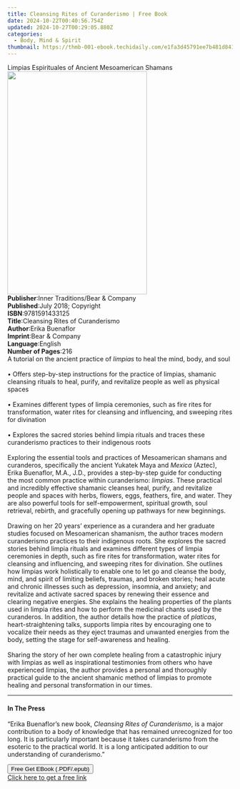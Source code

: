 ```yaml
---
title: Cleansing Rites of Curanderismo | Free Book
date: 2024-10-22T00:40:56.754Z
updated: 2024-10-27T00:29:05.880Z
categories:
  - Body, Mind & Spirit
thumbnail: https://thmb-001-ebook.techidaily.com/e1fa3d45791ee7b481d841b8785e524497e151f20a367dd70a8f10bde95fb2d6.jpg
---
```

<main id="book-container">
  <div class="flex flex-col">
    <div class="book-brief flex-1 py-6 px-4 sm:p-6 md:py-10 md:px-8">
      <!-- brief-->
      <div class="book-brief-main">
        Limpias Espirituales of Ancient Mesoamerican Shamans
      </div>
    </div>
    <div
      class="book-meta-info flex-1 grid gap-4 col-start-1 col-end-3 row-start-1 sm:mb-6 sm:grid-cols-4 lg:gap-6 lg:col-start-2 lg:row-end-6 lg:row-span-6 lg:mb-0"
    >
      <div
        class="book-meta-info-left place-content-center mt-4 p-4 text-sm leading-6 col-start-2 col-span-2 dark:text-slate-400"
      >
        <img
          class="w-full h-500 object-cover rounded-lg sm:h-255 sm:col-span-2 lg:col-span-full"
          src="https://img-001-ebook.techidaily.com/5a0009f525964dd2e37ce042bd297aa6398c6bd9dfb6bb0b5c105903d3b98e39.jpg"
          alt=""
          width="312"
          height="500"
        />
      </div>
      <div
        class="book-meta-info-right mt-2 col-start-1 row-start-2 col-span-3 self-center"
      >
        <!-- meta data  -->
        <div class="flex flex-col px-4 md:px-8">
          <div class="flex-1">
            <strong>Publisher</strong>:<span class="px-2"
              >Inner Traditions/Bear &amp; Company</span
            >
          </div>
          <div class="flex-1">
            <strong>Published</strong>:<span class="px-2"
              >July 2018; Copyright</span
            >
          </div>
          <div class="flex-1">
            <strong>ISBN</strong>:<span class="px-2">9781591433125</span>
          </div>
          <div class="flex-1">
            <strong>Title</strong>:<span class="px-2"
              >Cleansing Rites of Curanderismo</span
            >
          </div>
          <div class="flex-1">
            <strong>Author</strong>:<span class="px-2">Erika Buenaflor</span>
          </div>
          <div class="flex-1">
            <strong>Imprint</strong>:<span class="px-2"
              >Bear &amp; Company</span
            >
          </div>
          <div class="flex-1">
            <strong>Language</strong>:<span class="px-2">English</span>
          </div>
          <div class="flex-1">
            <strong>Number of Pages</strong>:<span class="px-2">216</span>
          </div>
        </div>
      </div>
    </div>
    <div class="book-description flex-1 py-6 px-4 sm:p-6 md:py-10 md:px-8">
      <div class="book-description-main">
        <div accordion-content="" id="description">
          A tutorial on the ancient practice of <i>limpias</i> to heal the mind,
          body, and soul <br /><br />• Offers step-by-step instructions for the
          practice of limpias, shamanic cleansing rituals to heal, purify, and
          revitalize people as well as physical spaces <br /><br />• Examines
          different types of limpia ceremonies, such as fire rites for
          transformation, water rites for cleansing and influencing, and
          sweeping rites for divination <br /><br />• Explores the sacred
          stories behind limpia rituals and traces these curanderismo practices
          to their indigenous roots <br /><br />Exploring the essential tools
          and practices of Mesoamerican shamans and curanderos, specifically the
          ancient Yukatek Maya and <i>Mexica</i> (Aztec), Erika Buenaflor, M.A.,
          J.D., provides a step-by-step guide for conducting the most common
          practice within curanderismo: <i>limpias</i>. These practical and
          incredibly effective shamanic cleanses heal, purify, and revitalize
          people and spaces with herbs, flowers, eggs, feathers, fire, and
          water. They are also powerful tools for self-empowerment, spiritual
          growth, soul retrieval, rebirth, and gracefully opening up pathways
          for new beginnings. <br /><br />Drawing on her 20 years’ experience as
          a curandera and her graduate studies focused on Mesoamerican
          shamanism, the author traces modern curanderismo practices to their
          indigenous roots. She explores the sacred stories behind limpia
          rituals and examines different types of limpia ceremonies in depth,
          such as fire rites for transformation, water rites for cleansing and
          influencing, and sweeping rites for divination. She outlines how
          limpias work holistically to enable one to let go and cleanse the
          body, mind, and spirit of limiting beliefs, traumas, and broken
          stories; heal acute and chronic illnesses such as depression,
          insomnia, and anxiety; and revitalize and activate sacred spaces by
          renewing their essence and clearing negative energies. She explains
          the healing properties of the plants used in limpia rites and how to
          perform the medicinal chants used by the curanderos. In addition, the
          author details how the practice of <i>platicas</i>,
          heart-straightening talks, supports limpia rites by encouraging one to
          vocalize their needs as they eject traumas and unwanted energies from
          the body, setting the stage for self-awareness and healing.
          <br /><br />Sharing the story of her own complete healing from a
          catastrophic injury with limpias as well as inspirational testimonies
          from others who have experienced limpias, the author provides a
          personal and thoroughly practical guide to the ancient shamanic method
          of limpias to promote healing and personal transformation in our
          times.
        </div>
        <div class="accordion-fader"></div>
      </div>
    </div>
    <div class="book-excerpts flex-1 py-6 px-4 sm:p-6 md:py-10 md:px-8">
      <!-- excerpts-->
      <div class="book-excerpts-main">
        <hr />
        <h4 class="placeholder placeholder-heading">
          <span>In The Press</span>
        </h4>
        <p>
          “Erika Buenaflor’s new book, <i>Cleansing Rites of Curanderismo</i>,
          is a major contribution to a body of knowledge that has remained
          unrecognized for too long. It is particularly important because it
          takes curanderismo from the esoteric to the practical world. It is a
          long anticipated addition to our understanding of curanderismo.”
        </p>
      </div>
    </div>
    <div
      class="book-about-author flex-1 py-6 px-4 sm:p-6 md:py-10 md:px-8"
    ></div>
    <div class="book-free-get flex-1 py-6 px-4 sm:p-6 md:py-10 md:px-8">
      <button
        id="btn-free-get"
        class="bg-blue-500 hover:bg-blue-700 text-white font-bold py-2 px-4 rounded"
      >
        Free Get EBook (.PDF/.epub)
      </button>
      <div id="countdown-display" class="px-2 text-lg mt-2"></div>
      <a
        id="free-link"
        class="hidden bg-blue-500 hover:bg-blue-700 text-white font-bold py-2 px-4 rounded"
        href="https://www.ebooks.com/en-us/book/95917949/cleansing-rites-of-curanderismo/erika-buenaflor/"
        target="_blank"
        >Click here to get a free link</a
      >
    </div>
    <script>
      let countdownTime = 0;
      let countdownInterval = null;
      document
        .getElementById('btn-free-get')
        .addEventListener('click', startCountdown);
      function startCountdown() {
        countdownTime = new Date().getTime() + 60000 * 3;
        countdownInterval = setInterval(updateCountdown, 1000);
        document.getElementById('btn-free-get').disabled = true;
        document
          .getElementById('btn-free-get')
          .classList.add('bg-gray-500', 'cursor-not-allowed');
      }
      function updateCountdown() {
        let currentTime = new Date().getTime();
        let timeLeft = countdownTime - currentTime;
        let secondsLeft = Math.floor(timeLeft / 1000);
        document.getElementById('countdown-display').innerHTML =
          `Remaining time: ${secondsLeft} seconds.`;
        if (secondsLeft <= 0) {
          clearInterval(countdownInterval);
          document.getElementById('btn-free-get').classList.add('hidden');
          document.getElementById('free-link').classList.remove('hidden');
          document.getElementById('countdown-display').innerHTML = '';
        }
      }
    </script>
  </div>
</main>

<ins class="adsbygoogle"
      style="display:block"
      data-ad-client="ca-pub-7571918770474297"
      data-ad-slot="8358498916"
      data-ad-format="auto"
      data-full-width-responsive="true"></ins>
    